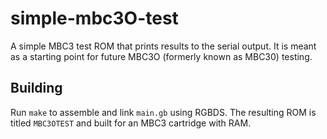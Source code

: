 # simple-mbc3O-test
A simple MBC3 test ROM that prints results to the serial output.
It is meant as a starting point for future MBC3O (formerly known as
MBC30) testing.

## Building

Run `make` to assemble and link `main.gb` using RGBDS. The resulting
ROM is titled `MBC3OTEST` and built for an MBC3 cartridge with RAM.
